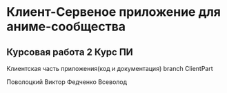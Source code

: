 # Клиент-Сервеное приложение для аниме-сообщества
## Курсовая работа 2 Курс ПИ
Клиентская часть приложения(код и документация) branch ClientPart

Поволоцкий Виктор
Федченко Всеволод
